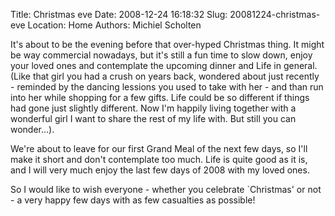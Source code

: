 Title: Christmas eve
Date: 2008-12-24 16:18:32
Slug: 20081224-christmas-eve
Location: Home
Authors: Michiel Scholten

<p>It's about to be the evening before that over-hyped Christmas thing. It might be way commercial nowadays, but it's still a fun time to slow down, enjoy your loved ones and contemplate the upcoming dinner and Life in general. (Like that girl you had a crush on years back, wondered about just recently - reminded by the dancing lessions you used to take with her - and than run into her while shopping for a few gifts. Life could be so different if things had gone just slightly different. Now I'm happily living together with a wonderful girl I want to share the rest of my life with. But still you can wonder...).</p>

<p>We're about to leave for our first Grand Meal of the next few days, so I'll make it short and don't contemplate too much. Life is quite good as it is, and I will very much enjoy the last few days of 2008 with my loved ones.</p>

<p>So I would like to wish everyone - whether you celebrate `Christmas' or not - a very happy few days with as few casualties as possible!</p>